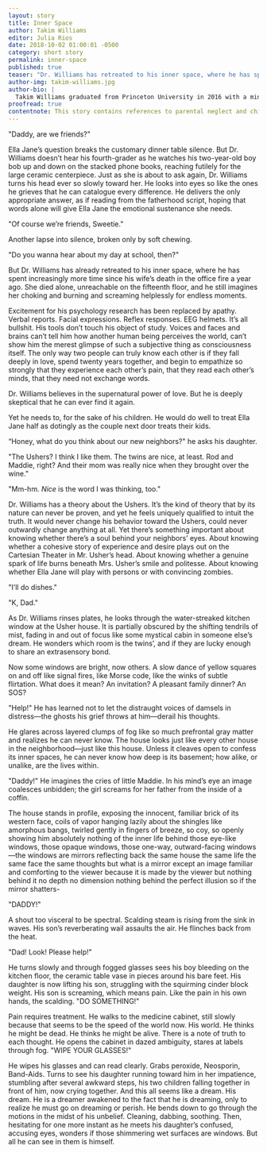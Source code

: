 ```yaml
---
layout: story
title: Inner Space
author: Takim Williams
editor: Julia Rios
date: 2018-10-02 01:00:01 -0500
category: short story
permalink: inner-space
published: true
teaser: "Dr. Williams has retreated to his inner space, where he has spent increasingly more time since his wife’s death in the office fire a year ago."
author-img: takim-williams.jpg
author-bio: |
  Takim Williams graduated from Princeton University in 2016 with a minor in creative writing. Founder and former editor-in-chief of _Figments_, Princeton’s campus publication for speculative fiction, Takim is the creator of the _#InContext_ blog for the Human Trafficking Institute. His debut novel, _The Experiment Himself_, is scheduled for release in late 2018 from Inkshares in partnership with Nerdist. Takim is searching for a version of Christian faith that is viable in the modern world. If the Rapture happens before the Singularity, he will ask for an extension.
proofread: true
contentnote: This story contains references to parental neglect and child endangerment resulting in minor injuries.
---
```


"Daddy, are we friends?"

Ella Jane’s question breaks the customary dinner table silence. But Dr. Williams doesn’t hear his fourth-grader as he watches his two-year-old boy bob up and down on the stacked phone books, reaching futilely for the large ceramic centerpiece. Just as she is about to ask again, Dr. Williams turns his head ever so slowly toward her. He looks into eyes so like the ones he grieves that he can catalogue every difference. He delivers the only appropriate answer, as if reading from the fatherhood script, hoping that words alone will give Ella Jane the emotional sustenance she needs.

"Of course we’re friends, Sweetie."

Another lapse into silence, broken only by soft chewing.

"Do you wanna hear about my day at school, then?"

But Dr. Williams has already retreated to his inner space, where he has spent increasingly more time since his wife’s death in the office fire a year ago. She died alone, unreachable on the fifteenth floor, and he still imagines her choking and burning and screaming helplessly for endless moments.

Excitement for his psychology research has been replaced by apathy. Verbal reports. Facial expressions. Reflex responses. EEG helmets. It’s all bullshit. His tools don’t touch his object of study. Voices and faces and brains can’t tell him how another human being perceives the world, can’t show him the merest glimpse of such a subjective thing as consciousness itself. The only way two people can truly know each other is if they fall deeply in love, spend twenty years together, and begin to empathize so strongly that they experience each other’s pain, that they read each other’s minds, that they need not exchange words.

Dr. Williams believes in the supernatural power of love. But he is deeply skeptical that he can ever find it again.

Yet he needs to, for the sake of his children. He would do well to treat Ella Jane half as dotingly as the couple next door treats their kids.

“Honey, what do you think about our new neighbors?" he asks his daughter.

"The Ushers? I think I like them. The twins are nice, at least. Rod and Maddie, right? And their mom was really nice when they brought over the wine."

"Mm-hm. _Nice_ is the word I was thinking, too."

Dr. Williams has a theory about the Ushers. It’s the kind of theory that by its nature can never be proven, and yet he feels uniquely qualified to intuit the truth. It would never change his behavior toward the Ushers, could never outwardly change anything at all. Yet there’s something important about knowing whether there’s a soul behind your neighbors’ eyes. About knowing whether a cohesive story of experience and desire plays out on the Cartesian Theater in Mr. Usher’s head. About knowing whether a genuine spark of life burns beneath Mrs. Usher’s smile and politesse. About knowing whether Ella Jane will play with persons or with convincing zombies.

"I’ll do dishes."

"K, Dad."

As Dr. Williams rinses plates, he looks through the water-streaked kitchen window at the Usher house. It is partially obscured by the shifting tendrils of mist, fading in and out of focus like some mystical cabin in someone else’s dream. He wonders which room is the twins’, and if they are lucky enough to share an extrasensory bond.

Now some windows are bright, now others. A slow dance of yellow squares on and off like signal fires, like Morse code, like the winks of subtle flirtation. What does it mean? An invitation? A pleasant family dinner? An SOS?

"Help!" He has learned not to let the distraught voices of damsels in distress—the ghosts his grief throws at him—derail his thoughts.

He glares across layered clumps of fog like so much prefrontal gray matter and realizes he can never know. The house looks just like every other house in the neighborhood—just like this house. Unless it cleaves open to confess its inner spaces, he can never know how deep is its basement; how alike, or unalike, are the lives within.

"Daddy!" He imagines the cries of little Maddie. In his mind’s eye an image coalesces unbidden; the girl screams for her father from the inside of a coffin.

The house stands in profile, exposing the innocent, familiar brick of its western face, coils of vapor hanging lazily about the shingles like amorphous bangs, twirled gently in fingers of breeze, so coy, so openly showing him absolutely nothing of the inner life behind those eye-like windows, those opaque windows, those one-way, outward-facing windows—the windows are mirrors reflecting back the same house the same life the same face the same thoughts but what is a mirror except an image familiar and comforting to the viewer because it is made by the viewer but nothing behind it no depth no dimension nothing behind the perfect illusion so if the mirror shatters-

"DADDY!"

A shout too visceral to be spectral. Scalding steam is rising from the sink in waves. His son’s reverberating wail assaults the air. He flinches back from the heat.

"Dad! Look! Please help!"

He turns slowly and through fogged glasses sees his boy bleeding on the kitchen floor, the ceramic table vase in pieces around his bare feet. His daughter is now lifting his son, struggling with the squirming cinder block weight. His son is screaming, which means pain. Like the pain in his own hands, the scalding. "DO SOMETHING!"

Pain requires treatment. He walks to the medicine cabinet, still slowly because that seems to be the speed of the world now. His world. He thinks he might be dead. He thinks he might be alive. There is a note of truth to each thought. He opens the cabinet in dazed ambiguity, stares at labels through fog. "WIPE YOUR GLASSES!"

He wipes his glasses and can read clearly. Grabs peroxide, Neosporin, Band-Aids. Turns to see his daughter running toward him in her impatience, stumbling after several awkward steps, his two children falling together in front of him, now crying together. And this all seems like a dream. His dream. He is a dreamer awakened to the fact that he is dreaming, only to realize he must go on dreaming or perish. He bends down to go through the motions in the midst of his unbelief. Cleaning, dabbing, soothing. Then, hesitating for one more instant as he meets his daughter’s confused, accusing eyes, wonders if those shimmering wet surfaces are windows. But all he can see in them is himself.
